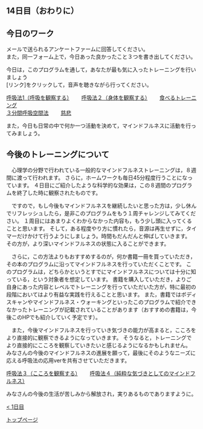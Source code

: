 ## 14日目（おわりに）

## 今日のワーク


メールで送られるアンケートファームに回答してください。  
また，同一フォーム上で，今日あった良かったこと３つを書き出してください。  

今日は，このプログラムを通して，あなたが最も気に入ったトレーニングを行いましょう  
[リンク]をクリックして，音声を聴きながら行ってください。  

[呼吸法1（呼吸を観察する）](https://drive.google.com/file/d/1wQJl_EH-YImBwdVQ3qjQ3Oqo5lCpJKTA/view?usp=sharing)　　
[呼吸法２（身体を観察する）](https://drive.google.com/file/d/1c6vvY49HIqYiqowO8xgVS7A4aqxmeXs6/view?usp=sharing)　　
[食べるトレーニング](https://drive.google.com/file/d/1-u2zAbMDjAk3J80f1fRlNZOlzSVGCpzC/view?usp=sharing)  
[３分間呼吸空間法](https://drive.google.com/file/d/1zNFI61D6SpsBwPiPs_D19ndxzR6SuCrB/view?usp=sharing)　　
[慈悲](https://drive.google.com/file/d/1kTE3_lcoKIycDihjSJzgNgBffXxgtYId/view?usp=sharing)  

また，今日も日常の中で何か一つ活動を決めて，マインドフルネスに活動を行ってみましょう。  


## 今後のトレーニングについて


　心理学の分野で行われている一般的なマインドフルネストレーニングは，８週間に渡って行われます。
さらに，ホームワークも毎日45分程度行うことになっています。
４日目にご紹介したような科学的な効果は，この８週間のプログラムを終了した時に観察されたものです。


　ですので，もし今後もマインドフルネスを継続したいと思った方は，少し休んでリフレッシュしたら，是非このプログラムをもう１周チャレンジしてみてください。
１周目にはあまりよくわからなかった内容も，もう少し頭に入ってくることと思います。
そして，ある程度やり方に慣れたら，音源は再生せずに，タイマーだけかけて行うようにしましょう。時間もだんだんと伸ばしていきます。
その方が，より深いマインドフルネスの状態に入ることができます。


　さらに，この方法よりもおすすめするのが，何か書籍一冊を買っていただき，その本のプログラムに沿ってマインドフルネスを行っていただくことです。
このプログラムは，どちらかというとすでにマインドフルネスについては十分に知っている，という対象者を想定しています。
書籍を購入していただき，よりご自身にあった内容とレベルでトレーニングを行っていただいた方が，特に最初の段階においてはより有益な実践を行えることと思います。
また，書籍ではボディスキャンやマインドフルネス・ウォーキングといったこのプログラムで紹介できなかったトレーニングが記載されていることがあります（おすすめの書籍は，今後このHPでも紹介していく予定です）。 


　また，今後マインドフルネスを行っていき気づきの能力が高まると，こころをより直接的に観察できるようになっていきます。
そうなると，トレーニングでより直接的にこころを観察していきたいと感じるようになるかもしれません。
みなさんの今後のマインドフルネスの進展を願って，最後にそのようなニーズに応える呼吸法の応用verを共有させていただきます。


[呼吸法３（こころを観察する）](https://drive.google.com/file/d/1UBxpLYf-H8_NrTvRZFAxdwzFVzjonGn4/view?usp=sharing)　　
[呼吸法４（純粋な気づきとしてのマインドフルネス）](https://drive.google.com/file/d/1LaSEyykbgjv4CXZhpoYqmqqz9AoGVABb/view?usp=sharing)　　


みなさんの今後の生活が苦しみから解放され，実りあるものでありますように。


[< 1日目](https://hogishima.github.io/mfcbt/program/day12)


[トップページ](https://hogishima.github.io/mfcbt/)
